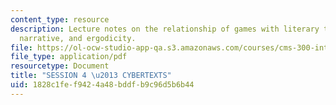 ```yaml
---
content_type: resource
description: Lecture notes on the relationship of games with literary texts, cybertexts,
  narrative, and ergodicity.
file: https://ol-ocw-studio-app-qa.s3.amazonaws.com/courses/cms-300-introduction-to-videogame-studies-fall-2011/1828c1fef9424a48bddfb9c96d5b6b44_MITCMS_300F11_session_4.pdf
file_type: application/pdf
resourcetype: Document
title: "SESSION 4 \u2013 CYBERTEXTS"
uid: 1828c1fe-f942-4a48-bddf-b9c96d5b6b44
---
```

